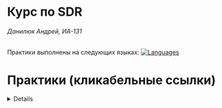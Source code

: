 # Курс по SDR
###### Данилюк Андрей, ИА-131

Практики выполнены на следующих языках:
[![Languages](https://skillicons.dev/icons?i=python,matlab,cpp)](https://skillicons.dev)

# Практики (кликабельные ссылки)
<details>

- [prac1](practices/prac1)
- [prac2](practices/prac2)
- [prac3](practices/prac3)
- [prac4](practices/prac4)
- [prac5](practices/prac5)
- [prac6](practices/prac6)
- [prac7](practices/prac7)
- [prac8](practices/prac8)
- [prac9](practices/prac9)
- [prac10](practices/prac10)
- [prac11](practices/prac11)
- [prac12](practices/prac12)
- [prac13](practices/prac13)
- [prac14](practices/prac14)
- [prac15](practices/prac15)
- [prac16](practices/prac16)
- [prac17](practices/prac17)
- [prac18](practices/salary_task)
- [prac19](practices/prac19)
- [prac20](practices/prac20)
- [prac21](practices/prac21)
- [prac22](practices/prac22)
- [prac23](practices/prac23)
- [prac24](practices/prac24)
- [prac25](practices/prac25)
- [prac26](practices/prac26)
- [prac27](practices/prac27)
- [prac28](practices/prac28)
</details>